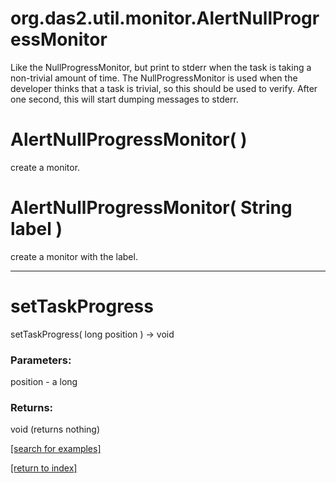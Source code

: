# org.das2.util.monitor.AlertNullProgressMonitor

Like the NullProgressMonitor, but print to stderr when the task is
 taking a non-trivial amount of time.  The NullProgressMonitor is used
 when the developer thinks that a task is trivial, so this should be used
 to verify.  After one second, this will start dumping messages to 
 stderr.

# AlertNullProgressMonitor( )
create a monitor.

# AlertNullProgressMonitor( String label )
create a monitor with the label.

***
<a name="setTaskProgress"></a>
# setTaskProgress
setTaskProgress( long position ) &rarr; void



### Parameters:
position - a long

### Returns:
void (returns nothing)


<a href="https://github.com/autoplot/dev/search?q=setTaskProgress&unscoped_q=setTaskProgress">[search for examples]</a>

<a href="https://github.com/autoplot/documentation/blob/master/javadoc/index-all.md">[return to index]</a>

